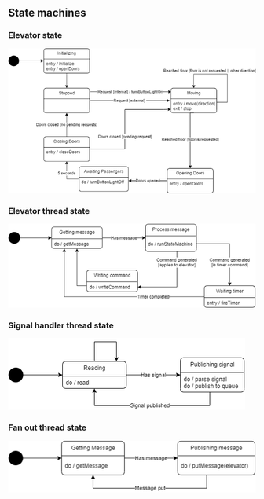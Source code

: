 ## State machines

### Elevator state

![](./elevator_state_machine.png)

### Elevator thread state

![](./elevator_thread_state_machine.png)

### Signal handler thread state

![](./signal_handler_thread_state_machine.png)

### Fan out thread state

![](./fan_out_thread_state_machine.png)
